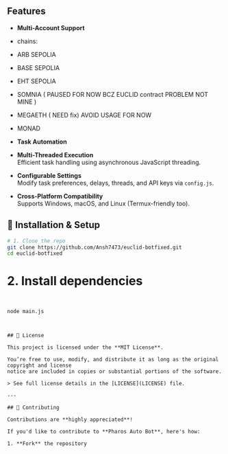 
## Features

- **Multi-Account Support**  
- chains:
- ARB SEPOLIA
- BASE SEPOLIA
- EHT SEPOLIA
- SOMNIA ( PAUSED FOR NOW BCZ EUCLID contract PROBLEM NOT MINE )
- MEGAETH ( NEED fix) AVOID USAGE FOR NOW 
- MONAD 
- **Task Automation**  

- **Multi-Threaded Execution**  
  Efficient task handling using asynchronous JavaScript threading.

- **Configurable Settings**  
  Modify task preferences, delays, threads, and API keys via `config.js`.

- **Cross-Platform Compatibility**  
  Supports Windows, macOS, and Linux (Termux-friendly too).



## 🧠 Installation & Setup

```bash
# 1. Clone the repo
git clone https://github.com/Ansh7473/euclid-botfixed.git
cd euclid-botfixed
```
# 2. Install dependencies
```


node main.js



## 🧾 License

This project is licensed under the **MIT License**.

You’re free to use, modify, and distribute it as long as the original copyright and license
notice are included in copies or substantial portions of the software.

> See full license details in the [LICENSE](LICENSE) file.

---

## 🌱 Contributing

Contributions are **highly appreciated**!

If you'd like to contribute to **Pharos Auto Bot**, here's how:

1. **Fork** the repository
